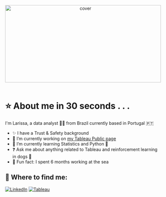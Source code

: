 <div align="center">
<img width="100%" height = "250px" src="https://i.pinimg.com/originals/70/37/d4/7037d478852af21357f038fac2d2e9f6.gif" alt="cover" />
</div> <br>

# ⭐️ About me in 30 seconds . . .

I'm Larissa, a data analyst 👩‍💻 from Brazil currently based in Portugal 🇵🇹

- ✨ I have a Trust & Safety background
- 🔭 I’m currently working on [my Tableau Public page](https://public.tableau.com/app/profile/larissa.gomes5648)
- 🌱 I’m currently learning Statistics and Python 🐍
- ❓ Ask me about anything related to Tableau and reinforcement learning in dogs 🦮
- 🚢 Fun fact: I spent 6 months working at the sea 

## 💌 Where to find me:
[![LinkedIn](	https://img.shields.io/badge/LinkedIn-0077B5?style=for-the-badge&logo=linkedin&logoColor=white)](https://linkedin.com/in/larigomes) 
[![Tableau](https://img.shields.io/badge/Tableau-E97627?style=for-the-badge&logo=Tableau&logoColor=white)](https://public.tableau.com/app/profile/larissa.gomes5648) <br>


<!-- Proudly created with GPRM ( https://gprm.itsvg.in ) -->


